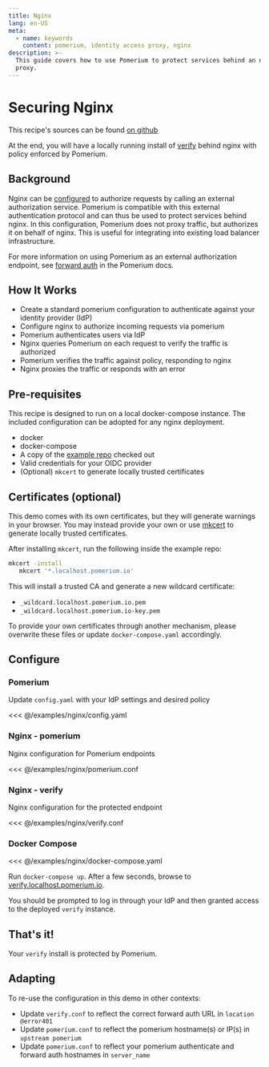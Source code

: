 ```yaml
---
title: Nginx
lang: en-US
meta:
  - name: keywords
    content: pomerium, identity access proxy, nginx
description: >-
  This guide covers how to use Pomerium to protect services behind an nginx
  proxy.
---
```


# Securing Nginx

This recipe's sources can be found [on github](https://github.com/pomerium/pomerium/tree/master/examples/nginx)

At the end, you will have a locally running install of [verify](https://verify.pomerium.com/) behind nginx with policy enforced by Pomerium.

## Background

Nginx can be [configured](https://docs.nginx.com/nginx/admin-guide/security-controls/configuring-subrequest-authentication/) to authorize requests by calling an external authorization service. Pomerium is compatible with this external authentication protocol and can thus be used to protect services behind nginx. In this configuration, Pomerium does not proxy traffic, but authorizes it on behalf of nginx. This is useful for integrating into existing load balancer infrastructure.

For more information on using Pomerium as an external authorization endpoint, see [forward auth](https://www.pomerium.com/reference/#forward-auth) in the Pomerium docs.

## How It Works

- Create a standard pomerium configuration to authenticate against your identity provider (IdP)
- Configure nginx to authorize incoming requests via pomerium
- Pomerium authenticates users via IdP
- Nginx queries Pomerium on each request to verify the traffic is authorized
- Pomerium verifies the traffic against policy, responding to nginx
- Nginx proxies the traffic or responds with an error

## Pre-requisites

This recipe is designed to run on a local docker-compose instance. The included configuration can be adopted for any nginx deployment.

- docker
- docker-compose
- A copy of the [example repo](https://github.com/pomerium/pomerium/tree/master/examples/nginx) checked out
- Valid credentials for your OIDC provider
- (Optional) `mkcert` to generate locally trusted certificates

## Certificates (optional)

This demo comes with its own certificates, but they will generate warnings in your browser. You may instead provide your own or use [mkcert](https://github.com/FiloSottile/mkcert) to generate locally trusted certificates.

After installing `mkcert`, run the following inside the example repo:

```bash
mkcert -install
   mkcert '*.localhost.pomerium.io'
```

This will install a trusted CA and generate a new wildcard certificate:

- `_wildcard.localhost.pomerium.io.pem`
- `_wildcard.localhost.pomerium.io-key.pem`

To provide your own certificates through another mechanism, please overwrite these files or update `docker-compose.yaml` accordingly.

## Configure

### Pomerium

Update `config.yaml` with your IdP settings and desired policy

<<< @/examples/nginx/config.yaml

### Nginx - pomerium

Nginx configuration for Pomerium endpoints

<<< @/examples/nginx/pomerium.conf

### Nginx - verify

Nginx configuration for the protected endpoint

<<< @/examples/nginx/verify.conf

### Docker Compose

<<< @/examples/nginx/docker-compose.yaml

Run `docker-compose up`. After a few seconds, browse to [verify.localhost.pomerium.io](https://verify.localhost.pomerium.io).

You should be prompted to log in through your IdP and then granted access to the deployed `verify` instance.

## That's it!

Your `verify` install is protected by Pomerium.

## Adapting

To re-use the configuration in this demo in other contexts:

- Update `verify.conf` to reflect the correct forward auth URL in `location @error401`
- Update `pomerium.conf` to reflect the pomerium hostname(s) or IP(s) in `upstream pomerium`
- Update `pomerium.conf` to reflect your pomerium authenticate and forward auth hostnames in `server_name`

